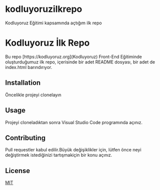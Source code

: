# kodluyoruzilkrepo

Kodluyoruz Eğitimi kapsamında açtığım ilk repo

<h1> Kodluyoruz İlk Repo </h1>
<p>Bu repo [https://kodluyoruz.org](Kodluyoruz) Front-End Eğitiminde oluşturduğumuz ilk repo, içerisinde bir adet README dosyası, bir adet de index.html barındırıyor.
<h2>Installation</h2>
<p>Öncelikle projeyi clonelayın</p>
<h2>Usage</h2>
<p>Projeyi cloneladıktan sonra Visual Studio Code programında açınız.</p>
<h2>Contributing</h2>
<p>Pull requestler kabul edilir.Büyük değişiklikler için, lütfen önce neyi değiştirmek istediğinizi tartışmakiçin bir konu açınız.</p>
<h2>License</h2>
<a href="https://choosealicense.com/licenses/mit">MIT</a>

